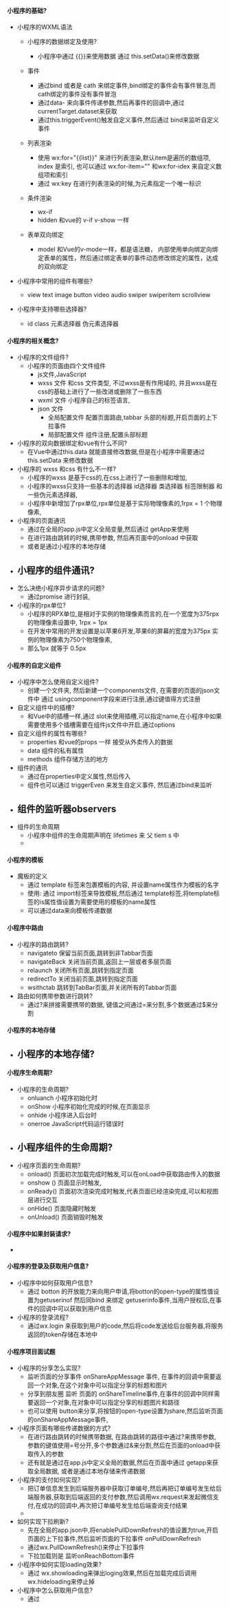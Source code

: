 #### 小程序的基础?

- 小程序的WXML语法
    - 小程序的数据绑定及使用?
        - 小程序中通过 {{}}来使用数据 通过 this.setData()来修改数据
    - 事件
        - 通过bind 或者是 cath 来绑定事件,bind绑定的事件会有事件冒泡,而cath绑定的事件没有事件冒泡
        - 通过data- 来向事件传递参数,然后再事件的回调中,通过currentTarget.dataset来获取
        - 通过this.triggerEvent()触发自定义事件,然后通过 bind来监听自定义事件
    - 列表渲染
        - 使用 wx:for="{{list}}" 来进行列表渲染,默认item是遍历的数组项, index 是索引, 也可以通过 wx:for-item="" 和wx:for-idex 来自定义数组项和索引
        - 通过 wx:key 在进行列表渲染的时候,为元素指定一个唯一标识
    - 条件渲染
        - wx-if
        - hidden   和vue的 v-if v-show 一样
    
    - 表单双向绑定
        - model 和Vue的v-mode一样，都是语法糖， 内部使用单向绑定向绑定表单的属性，然后通过绑定表单的事件动态修改绑定的属性，达成的双向绑定
    
- 小程序中常用的组件有哪些?
  
    - view text image button video audio swiper swiperitem scrollview
    
- 小程序中支持哪些选择器?
  
    - id class 元素选择器 伪元素选择器



#### 小程序的相关概念?

- 小程序的文件组件?
    - 小程序的页面由四个文件组件
        - js文件,JavaScript
        - wxss 文件  和css 文件类型, 不过wxss是有作用域的, 并且wxss是在css的基础上进行了一些改进或删除了一些东西
        - wxml 文件  小程序自己的标签语言,
        - json 文件  
            - 全局配置文件  配置页面路由,tabbar 头部的标题,开启页面的上下拉事件
            - 局部配置文件   组件注册,配置头部标题
- 小程序的双向数据绑定和vue有什么不同?
    - 在Vue中通过this.data 就能直接修改数据,但是在小程序中需要通过 this.setData 来修改数据
- 小程序的 wxss 和css 有什么不一样?
    - 小程序的wxss 是基于css的,在css上进行了一些删除和增加,
    - 小程序的wxss只支持一些基本的选择器 id选择器 类选择器 标签限制器 和 一些伪元素选择器,
    - 小程序中新增加了rpx单位,rpx单位是基于实际物理像素的,1rpx  = 1 个物理像素,
- 小程序的页面通讯
    - 通过在全局的app.js中定义全局变量,然后通过 getApp来使用
    - 在进行路由跳转的时候,携带参数, 然后再页面中的onload 中获取
    - 或者是通过小程序的本地存储
- 小程序的组件通讯?
    - 
- 怎么决绝小程序异步请求的问题?
    - 通过promise 进行封装,
- 小程序的rpx单位?
    - 小程序的RPX单位,是相对于实例的物理像素而言的,在一个宽度为375rpx的物理像素设置中, 1rpx = 1px
    - 在开发中常用的开发设置是以苹果6开发,苹果6的屏幕的宽度为375px 实例的物理像素为750个物理像素,
    - 那么1px 就等于 0.5px



#### 小程序的自定义组件

- 小程序中怎么使用自定义组件?
    - 创建一个文件夹, 然后新建一个components文件, 在需要的页面的json文件中 通过 usingcomponent字段来进行注册,通过键值得方式注册
- 自定义组件中的插槽?
    - 和Vue中的插槽一样,通过 slot来使用插槽,可以指定name,在小程序中如果需要使用多个插槽需要在组件js文件中开启,通过options
- 自定义组件的属性有哪些?
    - properties 和vue的props 一样 接受从外卖传入的数据
    - data  组件的私有属性
    - methods  组件存储方法的地方
- 组件的通讯
    - 通过在properties中定义属性,然后传入
    - 组件也可以通过 triggerEven 来发生自定义事件, 然后通过bind来监听
- 组件的监听器observers
    - 
- 组件的生命周期
    - 小程序中组件的生命周期声明在 lifetimes 来 父 tiem s 中
    - 



#### 小程序的模板

- 魔板的定义
    - 通过 template 标签来包裹模板的内容, 并设置name属性作为模板的名字
    - 使用:  通过 import标签来导致模板,然后通过 template标签,将template标签的is属性值设置为需要使用的模板的name属性
    - 可以通过data来向模板传递数据



#### 小程序中路由

- 小程序的路由跳转?
    - navigateto     保留当前页面,跳转到非Tabbar页面
    - navigateBack   关闭当前页面,返回上一层或者多层页面
    - relaunch       关闭所有页面,跳转到指定页面
    - redirectTo     关闭当前页面,跳转到指定页面
    - wsithctab       跳转到TabBar页面,并关闭所有的Tabbar页面
- 路由如何携带参数进行跳转?
    - 通过?来拼接需要携带的数据, 键值之间通过=来分割,多个数据通过$来分割



#### 小程序的本地存储

- 小程序的本地存储?
    - 



#### 小程序生命周期?

- 小程序的生命周期?
    - onluanch  小程序初始化时
    - onShow    小程序初始化完成的时候,在页面显示
    - onhide    小程序进入后台时
    - onerroe    JavaScript代码运行错误时
- 小程序组件的生命周期?
    - 
- 小程序页面的生命周期?
    - onload()   页面初次加载完成时触发,可以在onLoad中获取路由传入的数据
    - onshow ()   页面显示时触发,
    - onReady()   页面初次渲染完成时触发,代表页面已经渲染完成,可以和视图层进行交互
    - onHide()    页面隐藏时触发
    - onUnload()  页面销毁时触发

#### 小程序中如果封装请求?

- 



#### 小程序的登录及获取用户信息?

- 小程序中如何获取用户信息?
    - 通过 botton 的开放能力来向用户申请,将botton的open-type的属性值设置为getuserinof 然后同bind 来绑定 getuserinfo事件,当用户授权后,在事件的回调中可以获取到用户信息
- 小程序的登录流程?
    - 通过wx.login 来获取到用户的code,然后将code发送给后台服务器,将服务返回的token存储在本地中



#### 小程序项目面试题

- 小程序的分享怎么实现?
    - 监听页面的分享事件 onShareAppMessage 事件, 在事件的回调中需要返回一个对象,在这个对象中可以指定分享的标题和图片
    - 分享到朋友圈 监听 页面的 onShareTimeline事件,在事件的回调中同样需要返回一个对象,在对象中可以指定分享的标题图片和路径
    - 也可以使用 button来分享,将按钮的open-type设置为share,然后监听页面的onShareAppMessage事件,
- 小程序页面有哪些传递数据的方式?
    - 在进行路由跳转的时候携带数据, 在路由跳转的路径中通过?来携带参数, 参数的键值使用=号分开,多个参数通过&来分割,然后在页面的onload中获取传入的参数
    - 还有就是通过在app.js中定义全局的数据,然后在页面中通过 getapp来获取全局数据, 或者是通过本地存储来传递数据
- 小程序的支付如何实现?
    - 把订单信息发生到后端服务器中获取订单编号,然后再把订单编号发生给后端服务器,获取到后端返回的支付参数,然后调用wx.request来发起微信支付,在成功的回调中,再次把订单编号发生给后端查询支付结果
    - 
- 如何实现下拉刷新?
    - 先在全局的app.json中,将enablePullDownRefresh的值设置为true,开启页面的上下拉事件,然后监听页面的下拉事件 onPullDownRefresh
    - 通过wx.PullDownRefresh()来停止下拉事件
    - 下拉加载则是 监听onReachBottom事件
- 小程序中如何实现loading效果?
    - 通过 wx.showloading来弹出loging效果,然后在加载完成后调用 wx.hideloading来停止掉
- 小程序中怎么获取用户信息?
    - 通过







